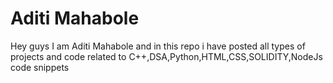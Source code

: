 # Aditi Mahabole
Hey guys I am Aditi Mahabole and in this repo i have posted all types of projects and code related to C++,DSA,Python,HTML,CSS,SOLIDITY,NodeJs code snippets
